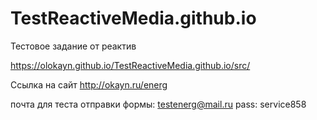 # TestReactiveMedia.github.io
Тестовое задание от реактив

https://olokayn.github.io/TestReactiveMedia.github.io/src/

Ссылка на сайт http://okayn.ru/energ 

почта для теста отправки формы: testenerg@mail.ru 
                          pass: service858
